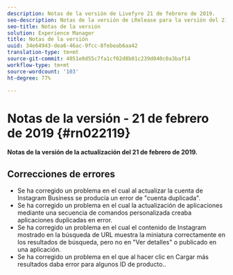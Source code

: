 ```yaml
---
description: Notas de la versión de Livefyre 21 de febrero de 2019.
seo-description: Notas de la versión de LRelease para la versión del 21 de febrero de 2019 de Livefyre.
seo-title: Notas de la versión
solution: Experience Manager
title: Notas de la versión
uuid: 34e64943-dea6-46ac-9fcc-8febeab6aa42
translation-type: tm+mt
source-git-commit: 4051e0d55c7fa1cf02d8b01c239d040c0a3baf14
workflow-type: tm+mt
source-wordcount: '103'
ht-degree: 77%

---
```



# Notas de la versión - 21 de febrero de 2019 {#rn022119}

**Notas de la versión de la actualización del 21 de febrero de 2019.**


## Correcciones de errores

* Se ha corregido un problema en el cual al actualizar la cuenta de Instagram Business se producía un error de &quot;cuenta duplicada&quot;.
* Se ha corregido un problema en el cual la actualización de aplicaciones mediante una secuencia de comandos personalizada creaba aplicaciones duplicadas en error.
* Se ha corregido un problema en el cual el contenido de Instagram mostrado en la búsqueda de URL muestra la miniatura correctamente en los resultados de búsqueda, pero no en &quot;Ver detalles&quot; o publicado en una aplicación.
* Se ha corregido un problema en el que al hacer clic en Cargar más resultados daba error para algunos ID de producto..